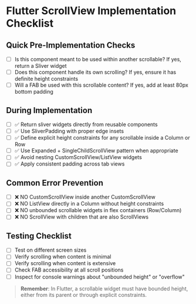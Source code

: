 # Flutter ScrollView Implementation Checklist

## Quick Pre-Implementation Checks

- [ ] Is this component meant to be used within another scrollable? If yes, return a Sliver widget
- [ ] Does this component handle its own scrolling? If yes, ensure it has definite height constraints
- [ ] Will a FAB be used with this scrollable content? If yes, add at least 80px bottom padding

## During Implementation

- [ ] ✅ Return sliver widgets directly from reusable components
- [ ] ✅ Use SliverPadding with proper edge insets
- [ ] ✅ Define explicit height constraints for any scrollable inside a Column or Row
- [ ] ✅ Use Expanded + SingleChildScrollView pattern when appropriate
- [ ] ✅ Avoid nesting CustomScrollView/ListView widgets
- [ ] ✅ Apply consistent padding across tab views

## Common Error Prevention

- [ ] ❌ NO CustomScrollView inside another CustomScrollView
- [ ] ❌ NO ListView directly in a Column without height constraints
- [ ] ❌ NO unbounded scrollable widgets in flex containers (Row/Column)
- [ ] ❌ NO ScrollView with children that are also ScrollViews

## Testing Checklist

- [ ] Test on different screen sizes
- [ ] Verify scrolling when content is minimal
- [ ] Verify scrolling when content is extensive
- [ ] Check FAB accessibility at all scroll positions
- [ ] Inspect for console warnings about "unbounded height" or "overflow"

> **Remember**: In Flutter, a scrollable widget must have bounded height, either from its parent or through explicit constraints. 